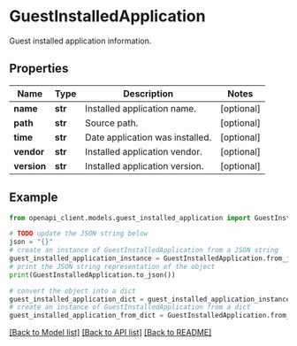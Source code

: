 # GuestInstalledApplication

Guest installed application information.

## Properties

Name | Type | Description | Notes
------------ | ------------- | ------------- | -------------
**name** | **str** | Installed application name. | [optional] 
**path** | **str** | Source path. | [optional] 
**time** | **str** | Date application was installed. | [optional] 
**vendor** | **str** | Installed application vendor. | [optional] 
**version** | **str** | Installed application version. | [optional] 

## Example

```python
from openapi_client.models.guest_installed_application import GuestInstalledApplication

# TODO update the JSON string below
json = "{}"
# create an instance of GuestInstalledApplication from a JSON string
guest_installed_application_instance = GuestInstalledApplication.from_json(json)
# print the JSON string representation of the object
print(GuestInstalledApplication.to_json())

# convert the object into a dict
guest_installed_application_dict = guest_installed_application_instance.to_dict()
# create an instance of GuestInstalledApplication from a dict
guest_installed_application_from_dict = GuestInstalledApplication.from_dict(guest_installed_application_dict)
```
[[Back to Model list]](../README.md#documentation-for-models) [[Back to API list]](../README.md#documentation-for-api-endpoints) [[Back to README]](../README.md)


